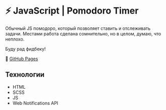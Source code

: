 # ⚡️ JavaScript | Pomodoro Timer

Обычный  JS помодоро, который позволяет ставить и отслеживать задачи.
Местами работа сделана сомнительно, но в целом, думаю, что неплохо.

Буду рад фидбеку! 

🔗 [GitHub Pages](https://www.google.com)

## Технологии
- HTML
- SCSS
- JS
- Web Notifications API
